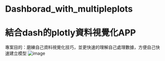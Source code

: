 # Dashborad_with_multipleplots
結合dash的plotly資料視覺化APP
===
專案目的：磨練自己資料視覺化技巧，並更快速的理解自己處理數據，方便自己快速建立模型
![image](https://user-images.githubusercontent.com/22531536/180944148-ab861777-6acd-4c74-b80d-a786fda19f07.png)
